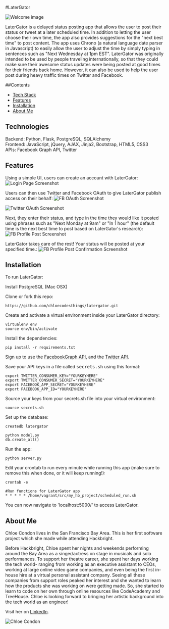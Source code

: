 #LaterGator

![](https://github.com/ChloeCodesThings/LaterGator/blob/master/screenshots/latergator_readme.png "Welcome image")

LaterGator is a delayed status posting app that allows the user to post their status or tweet at a later scheduled time. In addition to letting the user choose their own time, the app also provides suggestions for the "next best time" to post content. The app uses Chrono (a natural language date parser in Javascript) to easily allow the user to adjust the time by simply typing in sentences such as "Next Wednesday at 1pm EST". LaterGator was originally intended to be used by people traveling internationally, so that they could make sure their awesome status updates were being posted at good times for their friends back home. However, it can also be used to help the user post during heavy traffic times on Twitter and Facebook.

##Contents
* [Tech Stack](#technologies)
* [Features](#features)
* [Installation](#install)
* [About Me](#aboutme)

## <a name="technologies"></a>Technologies
Backend: Python, Flask, PostgreSQL, SQLAlchemy<br/>
Frontend: JavaScript, jQuery, AJAX, Jinja2, Bootstrap, HTML5, CSS3<br/>
APIs: Facebook Graph API, Twitter<br/>

## <a name="features"></a>Features

Using a simple UI, users can create an account with LaterGator:
![](https://github.com/ChloeCodesThings/LaterGator/blob/master/screenshots/login_page_readme.png "Login Page Screenshot")

Users can then use Twitter and Facebook OAuth to give LaterGator publish access on their behalf:
![](https://github.com/ChloeCodesThings/LaterGator/blob/master/screenshots/fb_oauth_screenshot.png "FB OAuth Screenshot")

![](https://github.com/ChloeCodesThings/LaterGator/blob/master/screenshots/twitter_oauth_screenshot.png "Twitter OAuth Screenshot")


Next, they enter their status, and type in the time they would like it posted using phrases such as "Next Monday at 9am" or "In 1 hour" (the default time is the next best time to post based on LaterGator's research):
![](https://github.com/ChloeCodesThings/LaterGator/blob/master/screenshots/post_profile_screenshot.png "FB Profile Post Screenshot")

LaterGator takes care of the rest! Your status will be posted at your specified time.:
![](https://github.com/ChloeCodesThings/LaterGator/blob/master/screenshots/fb_confirm_screenshot.png "FB Profile Post Confirmation Screenshot")

## <a name="install"></a>Installation

To run LaterGator:

Install PostgreSQL (Mac OSX)

Clone or fork this repo:

```
https://github.com/chloecodesthings/latergator.git
```

Create and activate a virtual environment inside your LaterGator directory:

```
virtualenv env
source env/bin/activate
```

Install the dependencies:

```
pip install -r requirements.txt
```

Sign up to use the [FacebookGraph API](https://developers.facebook.com/apps/), and the [Twitter API](https://apps.twitter.com/).

Save your API keys in a file called <kbd>secrets.sh</kbd> using this format:

```
export TWITTER_CONSUMER_KEY="YOURKEYHERE"
export TWITTER_CONSUMER_SECRET="YOURKEYHERE"
export FACEBOOK_APP_SECRET="YOURKEYHERE"
export FACEBOOK_APP_ID="YOURKEYHERE"
```

Source your keys from your secrets.sh file into your virtual environment:

```
source secrets.sh
```

Set up the database:

```
createdb latergator
```


```
python model.py
db.create_all()
```

Run the app:

```
python server.py
```

Edit your crontab to run every minute while running this app (make sure to remove this when done, or it will keep running!):

```
crontab -e
```
```
#Run functions for LaterGator app
* * * * * /home/vagrant/src/my_hb_project/scheduled_run.sh
```

You can now navigate to 'localhost:5000/' to access LaterGator.

## <a name="aboutme"></a>About Me
Chloe Condon lives in the San Francisco Bay Area. This is her first software project which she made while attending Hackbright.


Before Hackbright, Chloe spent her nights and weekends performing around the Bay Area as a singer/actress on stage in musicals and solo performances. To support her theatre career, she spent her days working the tech world- ranging from working as an executive assistant to CEOs, working at large online video game companies, and even being the first in-house hire at a virtual personal assistant company. Seeing all these companies from support roles peaked her interest and she wanted to learn how the products she was working on were getting made. So, she started to learn to code on her own through online resources like CodeAcademy and TreeHouse. Chloe is looking forward to bringing her artistic background into the tech world as an engineer!


Visit her on [LinkedIn](https://www.linkedin.com/in/chloecondon).


![](https://github.com/ChloeCodesThings/LaterGator/blob/master/screenshots/chloecondonpic.png "Chloe Condon")